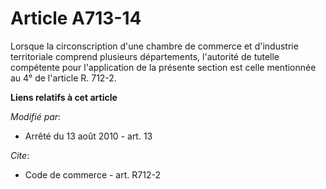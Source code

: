 # Article A713-14

Lorsque la circonscription d'une chambre de commerce et d'industrie territoriale comprend plusieurs départements, l'autorité
de tutelle compétente pour l'application de la présente section est celle mentionnée au 4° de l'article R. 712-2.

**Liens relatifs à cet article**

_Modifié par_:

  - Arrêté du 13 août 2010 - art. 13

_Cite_:

  - Code de commerce - art. R712-2

